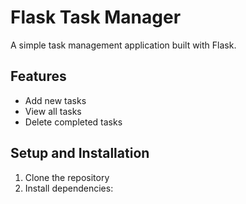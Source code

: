 # Flask Task Manager

A simple task management application built with Flask.

## Features
- Add new tasks
- View all tasks
- Delete completed tasks

## Setup and Installation

1. Clone the repository
2. Install dependencies:
